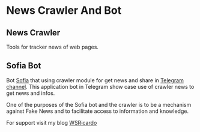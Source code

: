 # News Crawler And Bot

## News Crawler

Tools for tracker news of web pages.


## Sofia Bot

Bot [Sofia](https://t.me/vrwnewsBot) that using crawler module for get news and share in [Telegram channel](https://t.me/sofiabotnews). This application bot in Telegram show case use of crawler news to get news and infos.

One of the purposes of the Sofia bot and the crawler is to be a mechanism against Fake News and to facilitate access to information and knowledge.

For support visit my blog [WSRicardo](https://wsricardo.blogspot.com/2023/05/support.html) 
